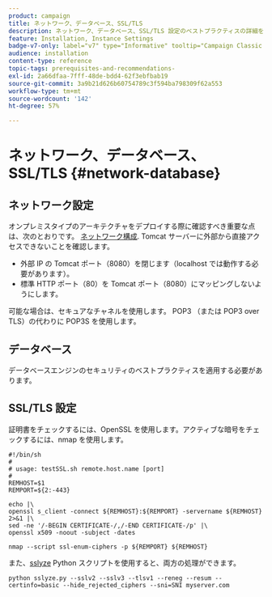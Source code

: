 ```yaml
---
product: campaign
title: ネットワーク、データベース、SSL/TLS
description: ネットワーク、データベース、SSL/TLS 設定のベストプラクティスの詳細を説明します
feature: Installation, Instance Settings
badge-v7-only: label="v7" type="Informative" tooltip="Campaign Classic v7 にのみ適用されます"
audience: installation
content-type: reference
topic-tags: prerequisites-and-recommendations-
exl-id: 2a66dfaa-7fff-48de-bdd4-62f3ebfbab19
source-git-commit: 3a9b21d626b60754789c3f594ba798309f62a553
workflow-type: tm+mt
source-wordcount: '142'
ht-degree: 57%

---
```


# ネットワーク、データベース、SSL/TLS {#network-database}



## ネットワーク設定

オンプレミスタイプのアーキテクチャをデプロイする際に確認すべき重要な点は、次のとおりです。 [ネットワーク構成](../../installation/using/network-configuration.md). Tomcat サーバーに外部から直接アクセスできないことを確認します。

* 外部 IP の Tomcat ポート（8080）を閉じます（localhost では動作する必要があります）。
* 標準 HTTP ポート（80）を Tomcat ポート（8080）にマッピングしないようにします。

可能な場合は、セキュアなチャネルを使用します。 POP3 （または POP3 over TLS）の代わりに POP3S を使用します。

## データベース

データベースエンジンのセキュリティのベストプラクティスを適用する必要があります。

## SSL/TLS 設定

証明書をチェックするには、OpenSSL を使用します。アクティブな暗号をチェックするには、nmap を使用します。

```
#!/bin/sh
#
# usage: testSSL.sh remote.host.name [port]
#
REMHOST=$1
REMPORT=${2:-443}
 
echo |\
openssl s_client -connect ${REMHOST}:${REMPORT} -servername ${REMHOST} 2>&1 |\
sed -ne '/-BEGIN CERTIFICATE-/,/-END CERTIFICATE-/p' |\
openssl x509 -noout -subject -dates
   
nmap --script ssl-enum-ciphers -p ${REMPORT} ${REMHOST}
```

また、[sslyze](https://github.com/nabla-c0d3/sslyze/releases) Python スクリプトを使用すると、両方の処理ができます。

```
python sslyze.py --sslv2 --sslv3 --tlsv1 --reneg --resum --certinfo=basic --hide_rejected_ciphers --sni=SNI myserver.com
```
